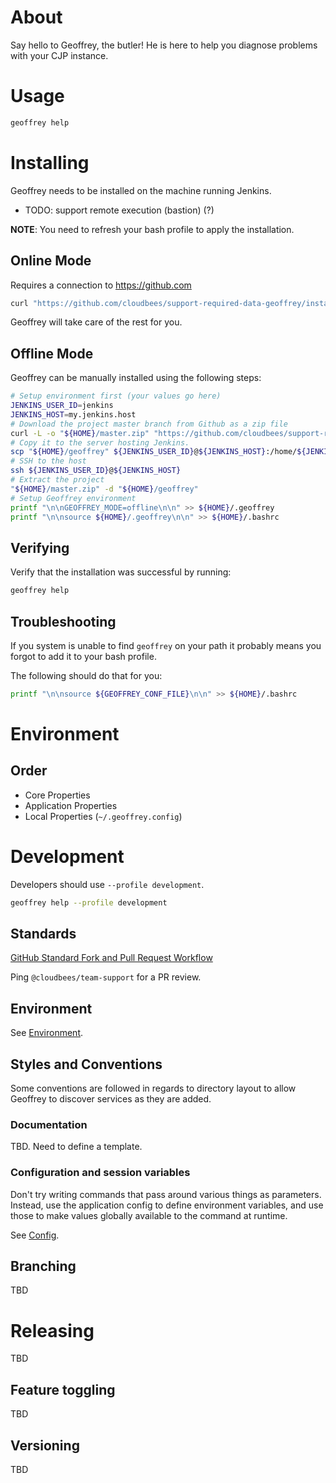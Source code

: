 # About

Say hello to Geoffrey, the butler! He is here to help you diagnose problems with your CJP instance.

# Usage

```bash
geoffrey help
```

# Installing

Geoffrey needs to be installed on the machine running Jenkins.

* TODO: support remote execution (bastion) (?)

**NOTE**: You need to refresh your bash profile to apply the installation.

## Online Mode

Requires a connection to https://github.com

```bash
curl "https://github.com/cloudbees/support-required-data-geoffrey/install.sh" | bash -s --
```

Geoffrey will take care of the rest for you.

## Offline Mode

Geoffrey can be manually installed using the following steps:

```bash
# Setup environment first (your values go here)
JENKINS_USER_ID=jenkins
JENKINS_HOST=my.jenkins.host
# Download the project master branch from Github as a zip file
curl -L -o "${HOME}/master.zip" "https://github.com/cloudbees/support-required-data-geoffrey/archive/master.zip"
# Copy it to the server hosting Jenkins. 
scp "${HOME}/geoffrey" ${JENKINS_USER_ID}@${JENKINS_HOST}:/home/${JENKINS_USER_ID}
# SSH to the host 
ssh ${JENKINS_USER_ID}@${JENKINS_HOST}
# Extract the project
"${HOME}/master.zip" -d "${HOME}/geoffrey"
# Setup Geoffrey environment
printf "\n\nGEOFFREY_MODE=offline\n\n" >> ${HOME}/.geoffrey
printf "\n\nsource ${HOME}/.geoffrey\n\n" >> ${HOME}/.bashrc
```

## Verifying 

Verify that the installation was successful by running:

```bash
geoffrey help
```

## Troubleshooting

If you system is unable to find `geoffrey` on your path it probably means you forgot to add it to your bash profile.

The following should do that for you:

```bash
printf "\n\nsource ${GEOFFREY_CONF_FILE}\n\n" >> ${HOME}/.bashrc
```

# Environment

## Order

* Core Properties
* Application Properties
* Local Properties (`~/.geoffrey.config`)

# Development

Developers should use `--profile development`.

```bash
geoffrey help --profile development
```

## Standards

[GitHub Standard Fork and Pull Request Workflow](https://gist.github.com/Chaser324/ce0505fbed06b947d962)

Ping `@cloudbees/team-support` for a PR review.

## Environment

See [Environment](#Environment).

## Styles and Conventions

Some conventions are followed in regards to directory layout to allow Geoffrey to discover services as they are added.

### Documentation

TBD. Need to define a template.

### Configuration and session variables

Don't try writing commands that pass around various things as parameters. Instead, use the application config to define 
environment variables, and use those to make values globally available to the command at runtime.

See [Config](###Config).

## Branching

TBD

# Releasing

TBD

## Feature toggling

TBD

## Versioning

TBD